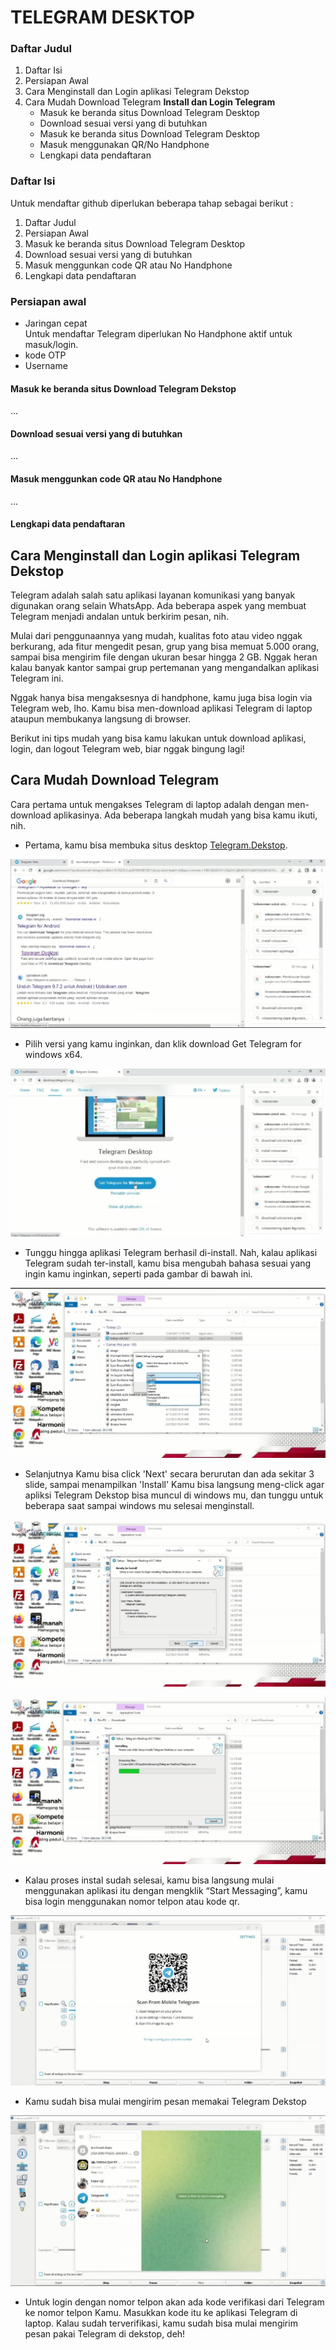 # **TELEGRAM DESKTOP**

### Daftar Judul
1. Daftar Isi
2. Persiapan Awal
3. Cara Menginstall dan Login aplikasi Telegram Dekstop
4. Cara Mudah Download Telegram
    **Install dan Login Telegram**
   - Masuk ke beranda situs Download Telegram Desktop
   - Download sesuai versi yang di butuhkan
   - Masuk ke beranda situs Download Telegram Desktop
   - Masuk menggunakan QR/No Handphone
   - Lengkapi data pendaftaran
   

### Daftar Isi
Untuk mendaftar github diperlukan beberapa tahap sebagai berikut :
1. Daftar Judul
1. Persiapan Awal
1. Masuk ke beranda situs Download Telegram Desktop
1. Download sesuai versi yang di butuhkan
1. Masuk menggunkan code QR atau No Handphone
1. Lengkapi data pendaftaran


### Persiapan awal
- Jaringan cepat<br>
  Untuk mendaftar Telegram diperlukan No Handphone aktif untuk masuk/login.
- kode OTP
- Username

#### Masuk ke beranda situs Download Telegram Dekstop
...
#### Download sesuai versi yang di butuhkan
...
#### Masuk menggunkan code QR atau No Handphone
...
#### Lengkapi data pendaftaran




## Cara Menginstall dan Login aplikasi Telegram Dekstop
Telegram adalah salah satu aplikasi layanan komunikasi yang banyak digunakan orang selain WhatsApp. Ada beberapa aspek yang membuat Telegram menjadi andalan untuk berkirim pesan, nih.

Mulai dari penggunaannya yang mudah, kualitas foto atau video nggak berkurang, ada fitur mengedit pesan, grup yang bisa memuat 5.000 orang, sampai bisa mengirim file dengan ukuran besar hingga 2 GB. Nggak heran kalau banyak kantor sampai grup pertemanan yang mengandalkan aplikasi Telegram ini.

Nggak hanya bisa mengaksesnya di handphone, kamu juga bisa login via Telegram web, lho. Kamu bisa men-download aplikasi Telegram di laptop ataupun membukanya langsung di browser.

Berikut ini tips mudah yang bisa kamu lakukan untuk download aplikasi, login, dan logout Telegram web, biar nggak bingung lagi!

## Cara Mudah Download Telegram

Cara pertama untuk mengakses Telegram di laptop adalah dengan men-download aplikasinya. Ada beberapa langkah mudah yang bisa kamu ikuti, nih.

* Pertama, kamu bisa membuka situs desktop [Telegram.Dekstop](https://desktop.telegram.org/).

![Alt text](gambar/telegram1.png.jpg)

* Pilih versi yang kamu inginkan, dan klik download Get Telegram for windows x64.

![Alt text](gambar/telegram2.png.jpg)

* Tunggu hingga aplikasi Telegram berhasil di-install. Nah, kalau aplikasi Telegram sudah ter-install, kamu bisa mengubah bahasa sesuai yang ingin kamu inginkan, seperti pada gambar di bawah ini. 

 ![Alt text](gambar/telegram3.png.jpg)

* Selanjutnya Kamu bisa click 'Next' secara berurutan dan ada sekitar 3 slide, sampai menampilkan 'Install' Kamu bisa langsung meng-click agar apliksi Telegram Dekstop bisa muncul di windows mu, dan tunggu untuk beberapa saat sampai windows mu selesai menginstall.

![Alt text](gambar/telegram4.png.jpg) 

![Alt text](gambar/telgram5.png.jpg)


* Kalau proses instal sudah selesai, kamu bisa langsung mulai menggunakan aplikasi itu dengan mengklik “Start Messaging”, kamu bisa login menggunakan nomor telpon atau kode qr.

![Alt text](gambar/telegram6.png.jpg)

* Kamu sudah bisa mulai mengirim pesan memakai Telegram Dekstop

![Alt text](gambar/telegram7.png.jpg)

* Untuk login dengan nomor telpon akan ada kode verifikasi dari Telegram ke nomor telpon Kamu. Masukkan kode itu ke aplikasi Telegram di
  laptop. Kalau sudah terverifikasi, kamu sudah bisa mulai mengirim pesan pakai Telegram di dekstop, deh!
